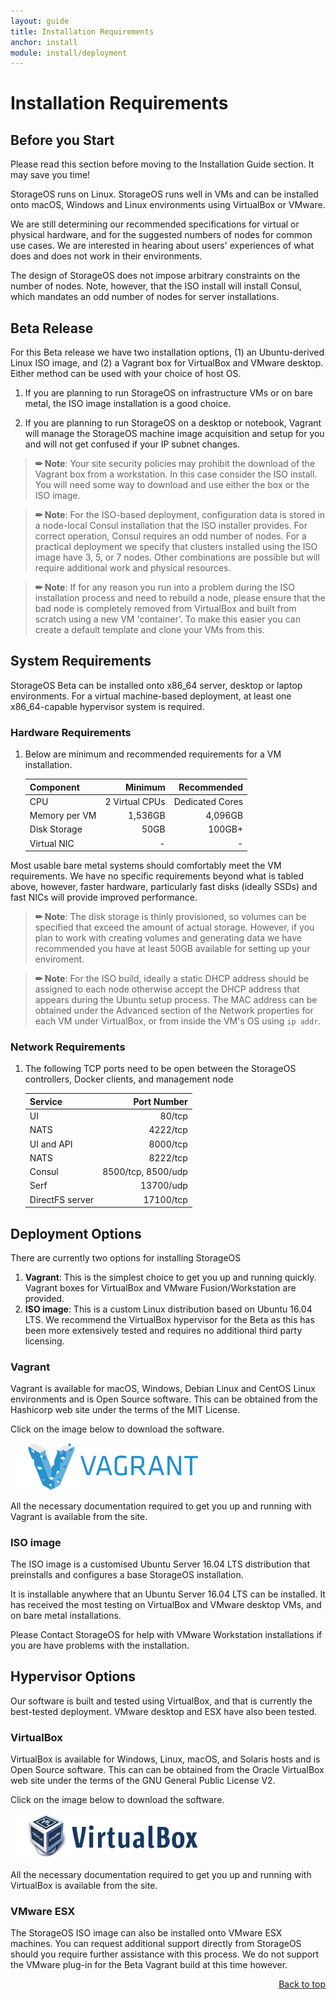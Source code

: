```yaml
---
layout: guide
title: Installation Requirements
anchor: install
module: install/deployment
---
```


# <a name="top"></a> Installation Requirements

## Before you Start
Please read this section before moving to the Installation Guide section. It may save you time!

StorageOS runs on Linux. StorageOS runs well in VMs and can be installed onto macOS, Windows and Linux environments using VirtualBox or VMware.

We are still determining our recommended specifications for virtual or physical hardware, and for the suggested numbers of nodes for common use cases. We are interested in hearing about users' experiences of what does and does not work in their environments.

The design of StorageOS does not impose arbitrary constraints on the number of nodes. Note, however, that the ISO install will install Consul, which mandates an odd number of nodes for server installations.


## Beta Release
For this Beta release we have two installation options, (1) an Ubuntu-derived Linux ISO image, and (2) a Vagrant box for VirtualBox and VMware desktop.  Either method can be used with your choice of host OS.

1. If you are planning to run StorageOS on infrastructure VMs or on bare metal, the ISO image installation is a good choice.

2. If you are planning to run StorageOS on a desktop or notebook, Vagrant will manage the StorageOS machine image acquisition and setup for you and will not get confused if your IP subnet changes.

>**&#x270F; Note**: Your site security policies may prohibit the download of the Vagrant box from a workstation. In this case consider the ISO install. You will need some way to download and use either the box or the ISO image.

>**&#x270F; Note**: For the ISO-based deployment, configuration data is stored in a node-local Consul installation that the ISO installer provides. For correct operation, Consul requires an odd number of nodes. For a practical deployment we specify that clusters installed using the ISO image have 3, 5, or 7 nodes. Other combinations are possible but will require additional work and physical resources.

>**&#x270F; Note**: If for any reason you run into a problem during the ISO installation process and need to rebuild a node, please ensure that the bad node is completely removed from VirtualBox and built from scratch using a new VM 'container'.  To make this easier you can create a default template and clone your VMs from this.


## System Requirements

StorageOS Beta can be installed onto x86_64 server, desktop or laptop environments.  For a virtual machine-based deployment, at least one x86_64-capable hypervisor system is required.

### Hardware Requirements

1. Below are minimum and recommended requirements for a VM installation.

    | Component       | Minimum         | Recommended     |
    |:--------------- |----------------:| ---------------:|
    | CPU             |  2 Virtual CPUs |  Dedicated Cores|
    | Memory per VM   |    1,536GB      |        4,096GB  |
    | Disk Storage    |    50GB         |          100GB+ |
    | Virtual NIC     |               - |               - |

Most usable bare metal systems should comfortably meet the VM requirements. We have no specific requirements beyond what is tabled above, however, faster hardware, particularly fast disks (ideally SSDs) and fast NICs will provide improved performance.

>**&#x270F; Note**: The disk storage is thinly provisioned, so volumes can be specified that exceed the amount of actual storage.  However, if you plan to work with creating volumes and generating data we have recommended you have at least 50GB available for setting up your enviroment.

>**&#x270F; Note**: For the ISO build, ideally a static DHCP address should be assigned to each node otherwise accept the DHCP address that appears during the Ubuntu setup process.  The MAC address can be obtained under the Advanced section of the Network properties for each VM under VirtualBox, or from inside the VM's OS using `ip addr`.

### Network Requirements

1. The following TCP ports need to be open between the StorageOS controllers, Docker clients, and management node


    | Service           | Port Number        |
    |:------------------|-------------------:|
    | UI                |        80/tcp      |
    | NATS              |      4222/tcp      |
    | UI and API        |      8000/tcp      |
    | NATS              |      8222/tcp      |
    | Consul            | 8500/tcp, 8500/udp |
    | Serf              |      13700/udp     |
    | DirectFS server   |      17100/tcp     |


## Deployment Options

There are currently two options for installing StorageOS

1. **Vagrant**: This is the simplest choice to get you up and running quickly. Vagrant boxes for VirtualBox and VMware Fusion/Workstation are provided.
2. **ISO image**: This is a custom Linux distribution based on Ubuntu 16.04 LTS. We recommend the VirtualBox hypervisor for the Beta as this has been more extensively tested and requires no additional third party licensing.

### <a name="Vagrant"></a> Vagrant
Vagrant is available for macOS, Windows, Debian Linux and CentOS Linux environments and is Open Source software.  This can be obtained from the Hashicorp web site under the terms of the MIT License.

Click on the image below to download the software.

[<img src="/images/docs/install/vagrant.png" width="300">](http://vagrantup.com)


All the necessary documentation required to get you up and running with Vagrant is available from the site.

### ISO image

The ISO image is a customised Ubuntu Server 16.04 LTS distribution that preinstalls and configures a base StorageOS installation.

It is installable anywhere that an Ubuntu Server 16.04 LTS can be installed. It has received the most testing on VirtualBox and VMware desktop VMs,
and on bare metal installations.

Please Contact StorageOS for help with VMware Workstation installations if you are have problems with the installation.


## Hypervisor Options

Our software is built and tested using VirtualBox, and that is currently the best-tested deployment. VMware desktop and ESX have also been tested.

### <a name="VirtualBox"></a> VirtualBox
VirtualBox is available for Windows, Linux, macOS, and Solaris hosts and is Open Source software.  This can can be obtained from the Oracle VirtualBox web site under the terms of the GNU General Public License V2.  

Click on the image below to download the software.

[<img src="/images/docs/install/virtualbox.png" width="300">](http://virtualbox.org)

All the necessary documentation required to get you up and running with VirtualBox is available from the site.

### VMware ESX
The StorageOS ISO image can also be installed onto VMware ESX machines.  You can request additional support directly from StorageOS should you require further assistance with this process. We do not support the VMware plug-in for the Beta Vagrant build at this time however.

<div style="text-align: right"> <a href="#top"> Back to top </a> </div>
